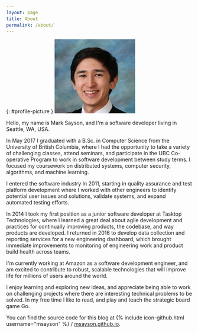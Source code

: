 ```yaml
---
layout: page
title: About
permalink: /about/
---
```


{: #profile-picture }
![alt text](/images/profile_picture.jpg "Profile Picture")

Hello, my name is Mark Sayson, and I'm a software developer living in Seattle, WA, USA.

In May 2017 I graduated with a B.Sc. in Computer Science from the University of British Columbia, where I had the opportunity to take a variety of challenging classes, attend seminars, and participate in the UBC Co-operative Program to work in software development between study terms.  I focused my coursework on distributed systems, computer security, algorithms, and machine learning.

I entered the software industry in 2011, starting in quality assurance and test platform development where I worked with other engineers to identify potential user issues and solutions, validate systems, and expand automated testing efforts.

In 2014 I took my first position as a junior software developer at Tasktop Technologies, where I learned a great deal about agile development and practices for continually improving products, the codebase, and way products are developed.  I returned in 2016 to develop data collection and reporting services for a new engineering dashboard, which brought immediate improvements to monitoring of engineering work and product build health across teams.

I'm currently working at Amazon as a software development engineer, and am excited to contribute to robust, scalable technologies that will improve life for millions of users around the world.

I enjoy learning and exploring new ideas, and appreciate being able to work on challenging projects where there are interesting technical problems to be solved.  In my free time I like to read, and play and teach the strategic board game Go.

You can find the source code for this blog at
{% include icon-github.html username="msayson" %} /
[msayson.github.io](https://github.com/msayson/msayson.github.io).
